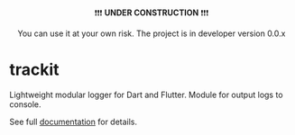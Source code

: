<p align="center">
❗️❗️❗️ <b>UNDER CONSTRUCTION</b> ❗️❗️❗️
</p>
<p align="center">
You can use it at your own risk. The project is in developer version 0.0.x
</p>

# trackit

Lightweight modular logger for Dart and Flutter. Module for output logs to console.

See full [documentation](https://github.com/unger1984/trackit) for details.